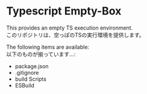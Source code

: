 # Typescript Empty-Box

This provides an empty TS execution environment.  
このリポジトリは、空っぽのTSの実行環境を提供します。  

The following items are available:  
以下のものが揃っています...:  
- package.json
- .gitignore
- build Scripts
- ESBuild
